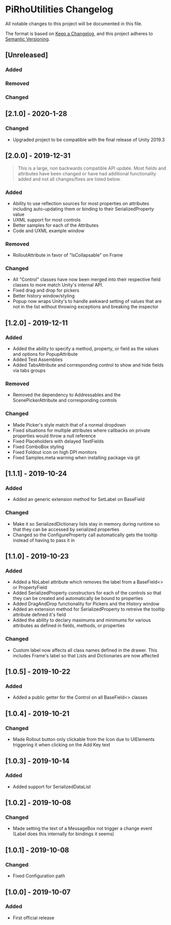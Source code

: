 # PiRhoUtilities Changelog

All notable changes to this project will be documented in this file.

The format is based on [Keep a Changelog](https://keepachangelog.com/en/1.0.0/),
and this project adheres to [Semantic Versioning](https://semver.org/spec/v2.0.0.html).

## [Unreleased]
### Added
### Removed
### Changed

## [2.1.0] - 2020-1-28
### Changed
- Upgraded project to be compatible with the final release of Unity 2019.3

## [2.0.0] - 2019-12-31
> This is a large, non backwards compatible API update. Most fields and attributes have been changed or have had additional functionality added and not all changes/fixes are listed below.
### Added
- Ability to use reflection sources for most properties on attributes including auto-updating them or binding to their SerializedProperty value
- UXML support for most controls
- Better samples for each of the Attributes
- Code and UXML example window
### Removed
- RolloutAttribute in favor of "IsCollapsable" on Frame
### Changed
- All "Control" classes have now been merged into their respective field classes to more match Unity's internal API.
- Fixed drag and drop for pickers
- Better history window/styling
- Popup now wraps Unity's to handle awkward setting of values that are not in the list without throwing exceptions and breaking the inspector

## [1.2.0] - 2019-12-11
### Added
- Added the ability to specify a method, property, or field as the values and options for PopupAttribute
- Added Test Assemblies
- Added TabsAttribute and corresponding control to show and hide fields via tabs groups
### Removed
- Removed the dependency to Addressables and the ScenePickerAttribute and corresponding controls
### Changed
- Made Picker's style match that of a normal dropdown
- Fixed situations for multiple attributes where callbacks on private properties would throw a null reference
- Fixed Placeholders with delayed TextFields
- Fixed ComboBox styling
- Fixed Foldout icon on high DPI monitors
- Fixed Samples.meta warning when installing package via git

## [1.1.1] - 2019-10-24
### Added
- Added an generic extension method for SetLabel on BaseField
### Changed
- Make it so SerializedDictionary lists stay in memory during runtime so that they can be accessed by serialized properties
- Changed so the ConfigureProperty call automatically gets the tooltip instead of having to pass it in

## [1.1.0] - 2019-10-23
### Added
- Added a NoLabel attribute which removes the label from a BaseField<> or PropertyField
- Added SerializedProperty constructors for each of the controls so that they can be created and automatically be bound to properties
- Added DragAndDrop functionality for Pickers and the History window
- Added an extension method for SerializedProperty to retreive the tooltip attribute defined it's field
- Added the ability to declary maximums and minimums for various attributes as defined in fields, methods, or properties
### Changed
- Custom label now affects all class names defined in the drawer. This includes Frame's label so that Lists and Dictionaries are now affected

## [1.0.5] - 2019-10-22
### Added
- Added a public getter for the Control on all BaseField<> classes

## [1.0.4] - 2019-10-21
### Changed
- Made Rollout button only clickable from the Icon due to UIElements triggering it when clicking on the Add Key text

## [1.0.3] - 2019-10-14
### Added
- Added support for SerializedDataList

## [1.0.2] - 2019-10-08
### Changed
- Made setting the text of a MessageBox not trigger a change event (Label does this internally for bindings it seems)

## [1.0.1] - 2019-10-08
### Changed
- Fixed Configuration path

## [1.0.0] - 2019-10-07
### Added
- First official release
